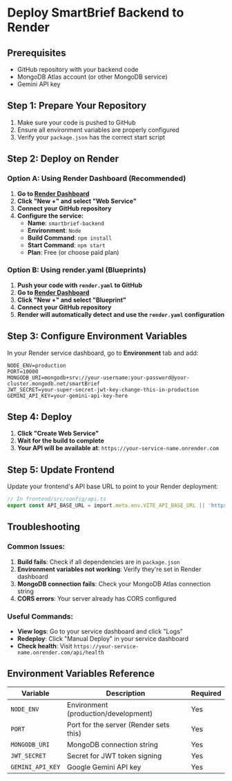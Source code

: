 # Deploy SmartBrief Backend to Render

## Prerequisites
- GitHub repository with your backend code
- MongoDB Atlas account (or other MongoDB service)
- Gemini API key

## Step 1: Prepare Your Repository

1. Make sure your code is pushed to GitHub
2. Ensure all environment variables are properly configured
3. Verify your `package.json` has the correct start script

## Step 2: Deploy on Render

### Option A: Using Render Dashboard (Recommended)

1. **Go to [Render Dashboard](https://dashboard.render.com)**
2. **Click "New +" and select "Web Service"**
3. **Connect your GitHub repository**
4. **Configure the service:**
   - **Name**: `smartbrief-backend`
   - **Environment**: `Node`
   - **Build Command**: `npm install`
   - **Start Command**: `npm start`
   - **Plan**: Free (or choose paid plan)

### Option B: Using render.yaml (Blueprints)

1. **Push your code with `render.yaml` to GitHub**
2. **Go to [Render Dashboard](https://dashboard.render.com)**
3. **Click "New +" and select "Blueprint"**
4. **Connect your GitHub repository**
5. **Render will automatically detect and use the `render.yaml` configuration**

## Step 3: Configure Environment Variables

In your Render service dashboard, go to **Environment** tab and add:

```
NODE_ENV=production
PORT=10000
MONGODB_URI=mongodb+srv://your-username:your-password@your-cluster.mongodb.net/smartBrief
JWT_SECRET=your-super-secret-jwt-key-change-this-in-production
GEMINI_API_KEY=your-gemini-api-key-here
```

## Step 4: Deploy

1. **Click "Create Web Service"**
2. **Wait for the build to complete**
3. **Your API will be available at**: `https://your-service-name.onrender.com`

## Step 5: Update Frontend

Update your frontend's API base URL to point to your Render deployment:

```typescript
// In frontend/src/config/api.ts
export const API_BASE_URL = import.meta.env.VITE_API_BASE_URL || 'https://your-service-name.onrender.com/api';
```

## Troubleshooting

### Common Issues:

1. **Build fails**: Check if all dependencies are in `package.json`
2. **Environment variables not working**: Verify they're set in Render dashboard
3. **MongoDB connection fails**: Check your MongoDB Atlas connection string
4. **CORS errors**: Your server already has CORS configured

### Useful Commands:

- **View logs**: Go to your service dashboard and click "Logs"
- **Redeploy**: Click "Manual Deploy" in your service dashboard
- **Check health**: Visit `https://your-service-name.onrender.com/api/health`

## Environment Variables Reference

| Variable | Description | Required |
|----------|-------------|----------|
| `NODE_ENV` | Environment (production/development) | Yes |
| `PORT` | Port for the server (Render sets this) | Yes |
| `MONGODB_URI` | MongoDB connection string | Yes |
| `JWT_SECRET` | Secret for JWT token signing | Yes |
| `GEMINI_API_KEY` | Google Gemini API key | Yes | 